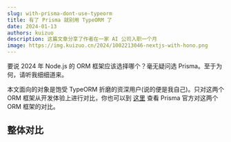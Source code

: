 ```yaml
---
slug: with-prisma-dont-use-typeorm
title: 有了 Prisma 就别用 TypeORM 了
date: 2024-01-13
authors: kuizuo
description: 这篇文章分享了作者在一家 AI 公司入职一个月
image: https://img.kuizuo.cn/2024/1002213046-nextjs-with-hono.png
---
```


要说 2024 年 Node.js 的 ORM 框架应该选择哪个？毫无疑问选 Prisma。至于为何，请听我细细道来。

<!-- truncate -->

本文面向的对象是饱受 TypeORM 折磨的资深用户(说的便是我自己)。只对这两个 ORM 框架从开发体验上进行对比，你也可以到 [这里](https://www.prisma.io/docs/orm/more/comparisons/prisma-and-typeorm) 查看 Prisma 官方对这两个 ORM 框架的对比。

## 整体对比

